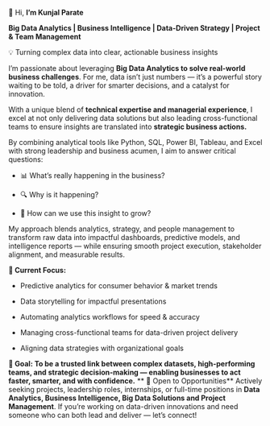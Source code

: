 👋 Hi, **I’m Kunjal Parate**

**Big Data Analytics | Business Intelligence | Data-Driven Strategy | Project & Team Management**

💡 Turning complex data into clear, actionable business insights

I’m passionate about leveraging **Big Data Analytics to solve real-world business challenges**. For me, data isn’t just numbers — it’s a powerful story waiting to be told, a driver for smarter decisions, and a catalyst for innovation.

With a unique blend of **technical expertise and managerial experience**, I excel at not only delivering data solutions but also leading cross-functional teams to ensure insights are translated into **strategic business actions.**

By combining analytical tools like Python, SQL, Power BI, Tableau, and Excel with strong leadership and business acumen, I aim to answer critical questions:

- 📊 What’s really happening in the business?

- 🔍 Why is it happening?

- 🚀 How can we use this insight to grow?

My approach blends analytics, strategy, and people management to transform raw data into impactful dashboards, predictive models, and intelligence reports — while ensuring smooth project execution, stakeholder alignment, and measurable results.

**🔭 Current Focus:**
- Predictive analytics for consumer behavior & market trends

- Data storytelling for impactful presentations

- Automating analytics workflows for speed & accuracy

- Managing cross-functional teams for data-driven project delivery

- Aligning data strategies with organizational goals

**🎯 Goal: To be a trusted link between complex datasets, high-performing teams, and strategic decision-making — enabling businesses to act faster, smarter, and with confidence.**
**
📌 Open to Opportunities**
Actively seeking projects, leadership roles, internships, or full-time positions in **Data Analytics, Business Intelligence, Big Data Solutions and Project Management**.
If you’re working on data-driven innovations and need someone who can both lead and deliver — let’s connect!
